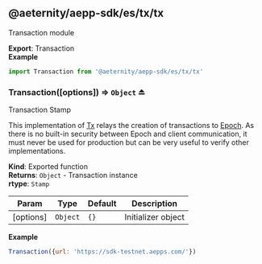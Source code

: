 <a id="module_@aeternity/aepp-sdk/es/tx/tx"></a>

## @aeternity/aepp-sdk/es/tx/tx
Transaction module

**Export**: Transaction  
**Example**  
```js
import Transaction from '@aeternity/aepp-sdk/es/tx/tx'
```
<a id="exp_module_@aeternity/aepp-sdk/es/tx/tx--Transaction"></a>

### Transaction([options]) ⇒ `Object` ⏏
Transaction Stamp

This implementation of [Tx](#exp_module_@aeternity/aepp-sdk/es/tx--Tx) relays
the creation of transactions to [Epoch](#exp_module_@aeternity/aepp-sdk/es/epoch--Epoch).
As there is no built-in security between Epoch and client communication, it
must never be used for production but can be very useful to verify other
implementations.

**Kind**: Exported function  
**Returns**: `Object` - Transaction instance  
**rtype**: `Stamp`

| Param | Type | Default | Description |
| --- | --- | --- | --- |
| [options] | `Object` | <code>{}</code> | Initializer object |

**Example**  
```js
Transaction({url: 'https://sdk-testnet.aepps.com/'})
```

